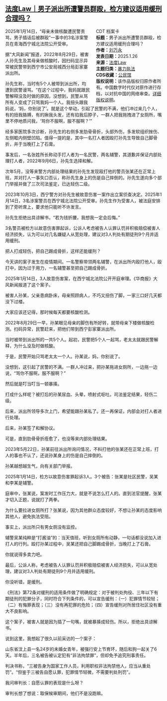 <!--1737986085000-->
[法度Law｜男子派出所遭警员群殴，检方建议适用缓刑合理吗？](https://chinadigitaltimes.net/chinese/715421.html)
------

<div style="width:42%;float:right;padding-left:20px;"><div class="su-spoiler su-spoiler-style-fancy su-spoiler-icon-chevron-circle" data-scroll-offset="0" data-anchor-in-url="no"><div class="su-spoiler-title" tabindex="0" role="button"><span class="su-spoiler-icon"></span>CDT 档案卡</div><div class="su-spoiler-content su-u-clearfix su-u-trim"><strong>标题：</strong>男子派出所遭警员群殴，检方建议适用缓刑合理吗？<br><strong>作者：</strong><a href="https://chinadigitaltimes.net/space/法度Law" target="_blank">刘万永</a><br><strong>发表日期：</strong>2025.1.26<br><strong>来源：</strong><a href="https://web.archive.org/web/https://mp.weixin.qq.com/s/s266EiZeug44MXwr74WFfw" target="_blank">法度Law</a><br><strong>主题归类：</strong><a href="https://chinadigitaltimes.net/space/暴力执法" target="_blank">暴力执法</a><br><strong>CDS收藏：</strong><a href="https://chinadigitaltimes.net/space/%E5%85%AC%E6%B0%91%E9%A6%86" target="_blank" rel="noopener">公民馆</a><br><strong>版权说明：</strong>该作品版权归原作者所有。中国数字时代仅对原作进行存档，以对抗中国的网络审查。<a href="https://chinadigitaltimes.net/chinese/copyright">详细版权说明</a>。</div></div></div><p>2025年1月14日，“母亲未做核酸遭民警责骂，男子插话后被群殴”一事中的3名涉案警员在青海西宁城北法院公开受审。</p><p>据“大风新闻”报道，2022年8月29日，被害人孙先生及其母亲做核酸时，因扫码显示异常被民警带到西宁市公安局城西分局彭家寨派出所。</p><p>孙先生称，当时有5个人被带到派出所，均遭到民警谩骂。“在这个过程中，我妈就跟民警解释没及时做的原因，没想到，民警从骂所有人变成了只骂我妈一个人。我扭头跟我妈说，‘妈，你别说了’。就是这个举动，引起了民警的不满，他们冲过来几个人，有的扭我胳膊，有的揪我头发，还有掐我后脖子，一群人把我拖拽进了女厕所，嘴里不停地质问我，‘骂你不服啊，服不服啊？’”</p><p>经多家医院多次诊断，孙先生的右侧多发肋骨骨折，头部外伤，多发软组织挫伤、左侧眶内侧壁凹陷。值得一提的是，其中一名打人者因殴打孙先生导致自己脚骨折，并于当晚打上了石膏。</p><p>事发后，一名张姓所长称动手打人者为一名民警，两名辅警，其道歉并保证内部处理打人者，2022年9月6日，孙先生选择和解。</p><p>次年5月，没等来警方内部处理结果的孙先生发现殴打他的警员张某还在正常上班，并对打人一事矢口否认，称孙先生身上的伤是自己摔倒的。孙先生遂向多个部门举报并做了三次司法鉴定，已达轻伤二级。</p><p>2023年10月3日，西宁警方对孙先生被故意伤害一案作出立案侦查决定。2025年1月14日，3名涉案警员在西宁城北法院公开受审。孙先生作为受害人，被法庭安排到了旁听席上，要求他只能听不许发言。</p><p>孙先生拒绝出具谅解书，“若为钱折腰，我想我一定会后悔。”</p><p>3名警员被检方以故意伤害罪起诉，公诉人考虑被告人认罪认罚并积极赔偿被害人经济损失，认为可以对几名嫌疑人从宽处理，建议对3人判处有期徒刑9个月并适用缓刑。</p><p>把人打成轻伤，把自己踢成骨折，这样还能缓刑？</p><p>今天讲的案子发生在疫情期间。一名警察带领两名辅警，在派出所内殴打他人，殴打中，因为过于用力，一名辅警甚至把自己踢成骨折。</p><p>2025年1月14日，3人故意伤害案，在西宁城北法院公开开庭审理。《华商报》大风新闻报道了这个案子。</p><p>被害人孙某，父亲患病卧床，母亲照顾病人，不巧又扭伤了脚，一家三口好几天都没下过楼。</p><p>大家应该还记得，那时候每天都要核酸检测。</p><p>2022年8月29日一早，孙某眼见母亲的脚伤有所好转，就带母亲下楼做核酸检测。扫码异常，民警赶来，把他们带到西宁彭家寨派出所。</p><p>当时被带到派出所的一共5个人。起初，民警把5个人一起骂，老太太就跟民警解释，为什么没及时做核酸。</p><p>于是，民警开始只骂老太太一个人。孙某说，妈，你别说了。</p><p>没想到，这引起了民警的不满。一群人冲过来，把孙某拖进女厕所，一边拖一边说，“骂你不服啊，服不服啊？”</p><p>然后就是叮当叮当一顿暴揍。</p><p>打成什么样呢？被打后的孙某尿血、头晕，喷射式呕吐。司法鉴定结果，轻伤二级。</p><p>后来，派出所领导多次上门，希望能跟孙某私了。还一再保证，内部会对打人者进行处理。</p><p>后来，孙某签了和解协议。</p><p>可是，直到肋骨骨折痊愈了，也没等来内部处理结果。</p><p>2023年5月22日，孙某前往派出所询问情况，不料打他的张某还在正常上班，打人的事也不认了，还说孙某身上的伤是自己摔倒的。</p><p>孙某越想越生气，向有关部门举报。</p><p>2025年1月14日，检方以故意伤害罪起诉3人。3个被告：张某是社区民警，吴某和李某是辅警。</p><p>庭审中，张某说，案发时工作压力大，就是不说怎么打人的。直到法官提醒，张某才切入正题，说就打了两拳。</p><p>为什么要拉进女厕所打？张某说，因为其他群众态度较好，不想让孙某的态度影响其他人，避免执法受阻。</p><p>事实上，派出所只有男女厕没有监控。</p><p>辅警吴某纯粹是“打酱油”的：当天值班，听到女厕所有动静，一句话都没说加入进打人的行列。殴打孙某过程中，吴某还把自己脚踢成骨折，当晚打上了石膏。</p><p>你就说得多卖力吧。</p><p>最后，公诉人称，考虑被告人认罪认罚并积极赔偿被害人经济损失，可以从宽处理，建议对3人判处有期徒刑9个月并适用缓刑。</p><p>你没听错，是缓刑。</p><p>《刑法》第72条对缓刑的适用条件做了明确规定：对于被判处拘役、三年以下有期徒刑的犯罪分子，同时符合下列条件的，可以宣告缓刑：（一）犯罪情节较轻；（二）有悔罪表现；（三）没有再犯罪的危险；（四）宣告缓刑对所居住社区没有重大不良影响。</p><p>这个案子，被害人就是因为插了一句嘴，就被暴揍成轻伤。所以，拒绝出具谅解书。</p><p>说到这里，我想起了很久以前采访的一个案子：</p><p>山东省汶上县一名24岁的未婚女青年，被强行安上节育环，随后和狗一起关了6天。半年后，三名被告被认定犯有“非法拘禁罪”，但却免予追究刑事责任。</p><p>判决书称，“三被告身为国家工作人员，利用职权非法拘禁他人，应当从重处罚”。“但鉴于三被告自愿认罪，犯罪情节轻微，不需要判处刑罚”。</p><p>我问审判长：自愿认罪的表现是什么呀？</p><p>审判长想了想说：取保候审期间，他们不是没跑嘛。</p><div class="addtoany_share_save_container addtoany_content addtoany_content_bottom"><div class="a2a_kit a2a_kit_size_32 addtoany_list" data-a2a-url="https://chinadigitaltimes.net/chinese/715421.html" data-a2a-title="法度Law｜男子派出所遭警员群殴，检方建议适用缓刑合理吗？"><a class="a2a_button_facebook" href="https://www.addtoany.com/add_to/facebook?linkurl=https%3A%2F%2Fchinadigitaltimes.net%2Fchinese%2F715421.html&amp;linkname=%E6%B3%95%E5%BA%A6Law%EF%BD%9C%E7%94%B7%E5%AD%90%E6%B4%BE%E5%87%BA%E6%89%80%E9%81%AD%E8%AD%A6%E5%91%98%E7%BE%A4%E6%AE%B4%EF%BC%8C%E6%A3%80%E6%96%B9%E5%BB%BA%E8%AE%AE%E9%80%82%E7%94%A8%E7%BC%93%E5%88%91%E5%90%88%E7%90%86%E5%90%97%EF%BC%9F" title="Facebook" rel="nofollow noopener" target="_blank"></a><a class="a2a_button_twitter" href="https://www.addtoany.com/add_to/twitter?linkurl=https%3A%2F%2Fchinadigitaltimes.net%2Fchinese%2F715421.html&amp;linkname=%E6%B3%95%E5%BA%A6Law%EF%BD%9C%E7%94%B7%E5%AD%90%E6%B4%BE%E5%87%BA%E6%89%80%E9%81%AD%E8%AD%A6%E5%91%98%E7%BE%A4%E6%AE%B4%EF%BC%8C%E6%A3%80%E6%96%B9%E5%BB%BA%E8%AE%AE%E9%80%82%E7%94%A8%E7%BC%93%E5%88%91%E5%90%88%E7%90%86%E5%90%97%EF%BC%9F" title="Twitter" rel="nofollow noopener" target="_blank"></a><a class="a2a_button_telegram" href="https://www.addtoany.com/add_to/telegram?linkurl=https%3A%2F%2Fchinadigitaltimes.net%2Fchinese%2F715421.html&amp;linkname=%E6%B3%95%E5%BA%A6Law%EF%BD%9C%E7%94%B7%E5%AD%90%E6%B4%BE%E5%87%BA%E6%89%80%E9%81%AD%E8%AD%A6%E5%91%98%E7%BE%A4%E6%AE%B4%EF%BC%8C%E6%A3%80%E6%96%B9%E5%BB%BA%E8%AE%AE%E9%80%82%E7%94%A8%E7%BC%93%E5%88%91%E5%90%88%E7%90%86%E5%90%97%EF%BC%9F" title="Telegram" rel="nofollow noopener" target="_blank"></a><a class="a2a_button_reddit" href="https://www.addtoany.com/add_to/reddit?linkurl=https%3A%2F%2Fchinadigitaltimes.net%2Fchinese%2F715421.html&amp;linkname=%E6%B3%95%E5%BA%A6Law%EF%BD%9C%E7%94%B7%E5%AD%90%E6%B4%BE%E5%87%BA%E6%89%80%E9%81%AD%E8%AD%A6%E5%91%98%E7%BE%A4%E6%AE%B4%EF%BC%8C%E6%A3%80%E6%96%B9%E5%BB%BA%E8%AE%AE%E9%80%82%E7%94%A8%E7%BC%93%E5%88%91%E5%90%88%E7%90%86%E5%90%97%EF%BC%9F" title="Reddit" rel="nofollow noopener" target="_blank"></a><a class="a2a_button_whatsapp" href="https://www.addtoany.com/add_to/whatsapp?linkurl=https%3A%2F%2Fchinadigitaltimes.net%2Fchinese%2F715421.html&amp;linkname=%E6%B3%95%E5%BA%A6Law%EF%BD%9C%E7%94%B7%E5%AD%90%E6%B4%BE%E5%87%BA%E6%89%80%E9%81%AD%E8%AD%A6%E5%91%98%E7%BE%A4%E6%AE%B4%EF%BC%8C%E6%A3%80%E6%96%B9%E5%BB%BA%E8%AE%AE%E9%80%82%E7%94%A8%E7%BC%93%E5%88%91%E5%90%88%E7%90%86%E5%90%97%EF%BC%9F" title="WhatsApp" rel="nofollow noopener" target="_blank"></a><a class="a2a_button_email" href="https://www.addtoany.com/add_to/email?linkurl=https%3A%2F%2Fchinadigitaltimes.net%2Fchinese%2F715421.html&amp;linkname=%E6%B3%95%E5%BA%A6Law%EF%BD%9C%E7%94%B7%E5%AD%90%E6%B4%BE%E5%87%BA%E6%89%80%E9%81%AD%E8%AD%A6%E5%91%98%E7%BE%A4%E6%AE%B4%EF%BC%8C%E6%A3%80%E6%96%B9%E5%BB%BA%E8%AE%AE%E9%80%82%E7%94%A8%E7%BC%93%E5%88%91%E5%90%88%E7%90%86%E5%90%97%EF%BC%9F" title="Email" rel="nofollow noopener" target="_blank"></a><a class="a2a_button_copy_link" href="https://www.addtoany.com/add_to/copy_link?linkurl=https%3A%2F%2Fchinadigitaltimes.net%2Fchinese%2F715421.html&amp;linkname=%E6%B3%95%E5%BA%A6Law%EF%BD%9C%E7%94%B7%E5%AD%90%E6%B4%BE%E5%87%BA%E6%89%80%E9%81%AD%E8%AD%A6%E5%91%98%E7%BE%A4%E6%AE%B4%EF%BC%8C%E6%A3%80%E6%96%B9%E5%BB%BA%E8%AE%AE%E9%80%82%E7%94%A8%E7%BC%93%E5%88%91%E5%90%88%E7%90%86%E5%90%97%EF%BC%9F" title="Copy Link" rel="nofollow noopener" target="_blank"></a><a class="a2a_dd addtoany_share_save addtoany_share" href="https://www.addtoany.com/share"></a></div></div>

